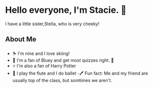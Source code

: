 # Hello everyone, I'm Stacie. 👋 
I have a little sister,Stella, who is very cheeky! 
## About Me 
- ⛷️ I'm nine and I love skiing!
- 🧠 I'm a fan of Bluey and get most quizzes right. 🤣
- ⚡ I'm also a fan of Harry Potter
- 🪈 I play the flute and I do ballet
-🖊️ Fun fact: Me and my friend are usually top of the class, but somtimes we aren't.
